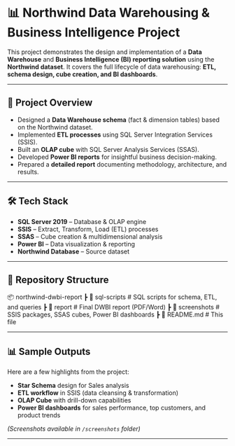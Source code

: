 # 📊 Northwind Data Warehousing & Business Intelligence Project

This project demonstrates the design and implementation of a **Data Warehouse** and **Business Intelligence (BI) reporting solution** using the **Northwind dataset**. It covers the full lifecycle of data warehousing: **ETL, schema design, cube creation, and BI dashboards**.

---

## 🚀 Project Overview
- Designed a **Data Warehouse schema** (fact & dimension tables) based on the Northwind dataset.  
- Implemented **ETL processes** using SQL Server Integration Services (SSIS).  
- Built an **OLAP cube** with SQL Server Analysis Services (SSAS).  
- Developed **Power BI reports** for insightful business decision-making.  
- Prepared a **detailed report** documenting methodology, architecture, and results.

---

## 🛠️ Tech Stack
- **SQL Server 2019** – Database & OLAP engine  
- **SSIS** – Extract, Transform, Load (ETL) processes  
- **SSAS** – Cube creation & multidimensional analysis  
- **Power BI** – Data visualization & reporting  
- **Northwind Database** – Source dataset  

---

## 📂 Repository Structure
📦 northwind-dwbi-report
┣ 📁 sql-scripts # SQL scripts for schema, ETL, and queries
┣ 📁 report # Final DWBI report (PDF/Word)
┣ 📁 screenshots # SSIS packages, SSAS cubes, Power BI dashboards
┣ 📄 README.md # This file


---

## 📊 Sample Outputs
Here are a few highlights from the project:

- **Star Schema** design for Sales analysis  
- **ETL workflow** in SSIS (data cleansing & transformation)  
- **OLAP Cube** with drill-down capabilities  
- **Power BI dashboards** for sales performance, top customers, and product trends  

*(Screenshots available in `/screenshots` folder)*

---

